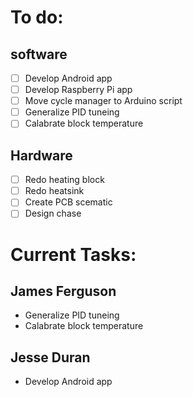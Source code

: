 # To do:
## software
- [ ] Develop Android app
- [ ] Develop Raspberry Pi app
- [ ] Move cycle manager to Arduino script
- [ ] Generalize PID tuneing
- [ ] Calabrate block temperature
## Hardware
- [ ] Redo heating block
- [ ] Redo heatsink
- [ ] Create PCB scematic
- [ ] Design chase

# Current Tasks:
## James Ferguson
- Generalize PID tuneing
- Calabrate block temperature

## Jesse Duran
- Develop Android app
